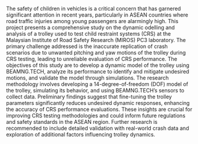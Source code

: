 The safety of children in vehicles is a critical concern that has garnered significant attention in recent years, particularly in ASEAN countries where road traffic injuries among young passengers are alarmingly high. This project presents a comprehensive study on the dynamic  odelling and analysis of a trolley used to test child restraint systems (CRS) at the Malaysian Institute of Road Safety Research (MIROS) PC3 laboratory. The primary challenge addressed is the inaccurate replication of crash scenarios due to unwanted pitching and yaw motions of the trolley during CRS testing, leading to unreliable evaluation of CRS performance. The objectives of this study are to develop a dynamic model of the trolley using BEAMNG.TECH, analyze its performance to identify and mitigate undesired motions, and validate the model through simulations. The research methodology involves developing a 14-degree-of-freedom (DOF) model of the trolley, simulating its behavior, and using BEAMNG.TECH’s sensors to collect data. Preliminary findings suggest that fine-tuning the trolley parameters significantly reduces undesired dynamic responses, enhancing the accuracy of CRS performance evaluations. These insights are crucial for improving CRS testing methodologies and could inform future regulations and safety standards in the ASEAN region. Further research is recommended to include detailed validation with real-world crash data and exploration of additional factors influencing trolley dynamics.
